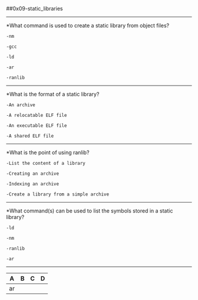 ##0x09-static_libraries

---
*What command is used to create a static library from object files?

    -nm

    -gcc

    -ld

    -ar

    -ranlib

 
    

---
*What is the format of a static library?

    -An archive

    -A relocatable ELF file

    -An executable ELF file

    -A shared ELF file

---

*What is the point of using ranlib?

    -List the content of a library

    -Creating an archive

    -Indexing an archive

    -Create a library from a simple archive

---

 *What command(s) can be used to list the symbols stored in a static library?

    -ld

    -nm

    -ranlib

    -ar

-----

|A|B|C|D
|---|---|---|---|
|ar|



